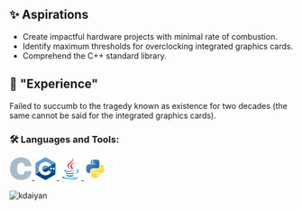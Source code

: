 <h2 align="left">✨ Aspirations</h2>

<ul>
  <li>Create impactful hardware projects with minimal rate of combustion.</li>
  <li>Identify maximum thresholds for overclocking integrated graphics cards.</li>
  <li>Comprehend the C++ standard library.</li>
</ul>

<h2 align="left">💼 "Experience"</h2>

<p>
  Failed to succumb to the tragedy known as existence for two decades (the same cannot be said for the integrated graphics cards).
</p>

<h3 align="left">🛠 Languages and Tools:</h3>
<p align="left">
  <a href="https://www.cprogramming.com/" target="_blank" rel="noreferrer">
    <img src="https://raw.githubusercontent.com/devicons/devicon/master/icons/c/c-original.svg" alt="c" width="40" height="40"/>
  </a>
  <a href="https://www.w3schools.com/cpp/" target="_blank" rel="noreferrer">
    <img src="https://raw.githubusercontent.com/devicons/devicon/master/icons/cplusplus/cplusplus-original.svg" alt="cplusplus" width="40" height="40"/>
  </a>
  <a href="https://www.java.com" target="_blank" rel="noreferrer">
    <img src="https://raw.githubusercontent.com/devicons/devicon/master/icons/java/java-original.svg" alt="java" width="40" height="40"/>
  </a>
  <a href="https://www.python.org" target="_blank" rel="noreferrer">
    <img src="https://raw.githubusercontent.com/devicons/devicon/master/icons/python/python-original.svg" alt="python" width="40" height="40"/>
  </a>
</p>

<p>
  <img align="center" src="https://github-readme-stats.vercel.app/api/top-langs?username=kdaiyan&show_icons=true&theme=dark&locale=en&layout=compact" alt="kdaiyan" />
</p>

